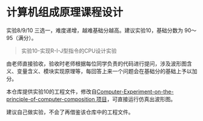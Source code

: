 # 计算机组成原理课程设计
实验8/9/10 三选一，难度递增，越难基础分越高。建议实验10，基础分数为 90～95（满分）。

> 实验10-实现R-I-J型指令的CPU设计实验

由老师直接验收，验收时老师根据每位同学负责的代码进行提问，涉及波形图含义、变量含义、模块实现原理等，每回答上来一个问题会在基础分的基础上予以加分。

本仓库提供实验10的工程文件，修改自[Computer-Experiment-on-the-principle-of-computer-composition 项目](https://github.com/hjs557523/Computer-Experiment-on-the-principle-of-computer-composition)，可直接运行仿真出波形图。

建议自己做实验，不会了再借鉴该仓库中的工程文件。